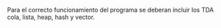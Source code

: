 Para el correcto funcionamiento del programa se deberan incluir los TDA cola, lista, heap, hash y vector.
